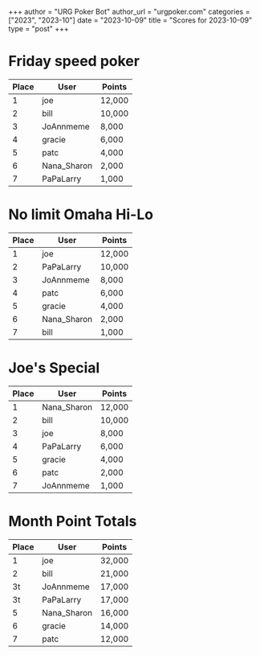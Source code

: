 +++
author = "URG Poker Bot"
author_url = "urgpoker.com"
categories = ["2023", "2023-10"]
date = "2023-10-09"
title = "Scores for 2023-10-09"
type = "post"
+++
# Friday speed poker

| Place | User | Points |
|-------|------|--------|
| 1 | joe | 12,000 |
| 2 | bill | 10,000 |
| 3 | JoAnnmeme | 8,000 |
| 4 | gracie | 6,000 |
| 5 | patc | 4,000 |
| 6 | Nana_Sharon | 2,000 |
| 7 | PaPaLarry | 1,000 |

# No limit Omaha Hi-Lo

| Place | User | Points |
|-------|------|--------|
| 1 | joe | 12,000 |
| 2 | PaPaLarry | 10,000 |
| 3 | JoAnnmeme | 8,000 |
| 4 | patc | 6,000 |
| 5 | gracie | 4,000 |
| 6 | Nana_Sharon | 2,000 |
| 7 | bill | 1,000 |

# Joe's Special

| Place | User | Points |
|-------|------|--------|
| 1 | Nana_Sharon | 12,000 |
| 2 | bill | 10,000 |
| 3 | joe | 8,000 |
| 4 | PaPaLarry | 6,000 |
| 5 | gracie | 4,000 |
| 6 | patc | 2,000 |
| 7 | JoAnnmeme | 1,000 |

# Month Point Totals

| Place | User | Points |
|-------|------|--------|
| 1 | joe | 32,000 |
| 2 | bill | 21,000 |
| 3t | JoAnnmeme | 17,000 |
| 3t | PaPaLarry | 17,000 |
| 5 | Nana_Sharon | 16,000 |
| 6 | gracie | 14,000 |
| 7 | patc | 12,000 |
